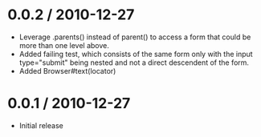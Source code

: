 
0.0.2 / 2010-12-27 
==================

  * Leverage .parents() instead of parent() to access a form that could be more than one level above.
  * Added failing test, which consists of the same form only with the input type="submit" being nested and not a direct descendent of the form.
  * Added Browser#text(locator)

0.0.1 / 2010-12-27 
==================

  * Initial release
